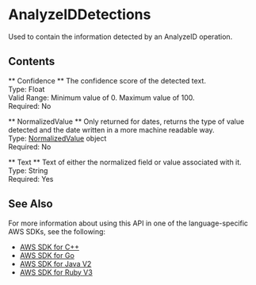 # AnalyzeIDDetections<a name="API_AnalyzeIDDetections"></a>

Used to contain the information detected by an AnalyzeID operation\.

## Contents<a name="API_AnalyzeIDDetections_Contents"></a>

 ** Confidence **   <a name="Textract-Type-AnalyzeIDDetections-Confidence"></a>
The confidence score of the detected text\.  
Type: Float  
Valid Range: Minimum value of 0\. Maximum value of 100\.  
Required: No

 ** NormalizedValue **   <a name="Textract-Type-AnalyzeIDDetections-NormalizedValue"></a>
Only returned for dates, returns the type of value detected and the date written in a more machine readable way\.  
Type: [NormalizedValue](API_NormalizedValue.md) object  
Required: No

 ** Text **   <a name="Textract-Type-AnalyzeIDDetections-Text"></a>
Text of either the normalized field or value associated with it\.  
Type: String  
Required: Yes

## See Also<a name="API_AnalyzeIDDetections_SeeAlso"></a>

For more information about using this API in one of the language\-specific AWS SDKs, see the following:
+  [AWS SDK for C\+\+](https://docs.aws.amazon.com/goto/SdkForCpp/textract-2018-06-27/AnalyzeIDDetections) 
+  [AWS SDK for Go](https://docs.aws.amazon.com/goto/SdkForGoV1/textract-2018-06-27/AnalyzeIDDetections) 
+  [AWS SDK for Java V2](https://docs.aws.amazon.com/goto/SdkForJavaV2/textract-2018-06-27/AnalyzeIDDetections) 
+  [AWS SDK for Ruby V3](https://docs.aws.amazon.com/goto/SdkForRubyV3/textract-2018-06-27/AnalyzeIDDetections) 